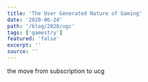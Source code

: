 ```yaml
---
title: 'The User Generated Nature of Gaming'
date: '2020-06-24'
path: '/blog/2020/ugc'
tags: ['gamestry']
featured: 'false'
excerpt: ''
source: ''
---
```


the move from subscription to ucg
